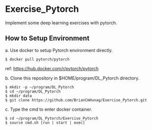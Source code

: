 # Exercise_Pytorch
Implement some deep learning exercises with pytorch.

## How to Setup Environment
a. Use docker to setup Pytorch environment directly.
```
$ docker pull pytorch/pytorch
```
ref: https://hub.docker.com/r/pytorch/pytorch

b. Clone this repository in $HOME/program/DL_Pytorch directory.
```
$ mkdir -p ~/program/DL_Pytorch
$ cd ~/program/DL_Pytorch
$ mkdir data
$ git clone https://github.com/BrianCmHunag/Exercise_Pytorch.git
```
c. Type the cmd to enter docker container.
```
$ cd ~/program/DL_Pytorch/Exercise_Pytorch
$ source cmd.sh [run | start | exec]
```
